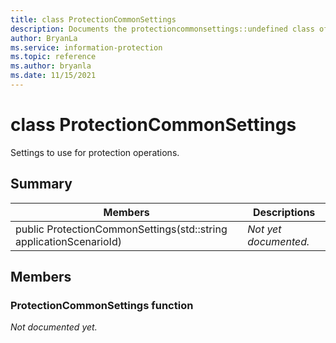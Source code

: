 ```yaml
---
title: class ProtectionCommonSettings 
description: Documents the protectioncommonsettings::undefined class of the Microsoft Information Protection (MIP) SDK.
author: BryanLa
ms.service: information-protection
ms.topic: reference
ms.author: bryanla
ms.date: 11/15/2021
---
```


# class ProtectionCommonSettings 
Settings to use for protection operations.
  
## Summary
 Members                        | Descriptions                                
--------------------------------|---------------------------------------------
public ProtectionCommonSettings(std::string applicationScenarioId)  | _Not yet documented._
  
## Members
  
### ProtectionCommonSettings function
_Not documented yet._
